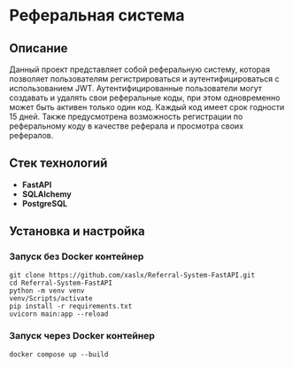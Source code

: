 # Реферальная система

## Описание
Данный проект представляет собой реферальную систему, которая позволяет пользователям регистрироваться и аутентифицироваться с использованием JWT. 
Аутентифицированные пользователи могут создавать и удалять свои реферальные коды, при этом одновременно может быть активен только один код. Каждый код имеет срок годности 15 дней. 
Также предусмотрена возможность регистрации по реферальному коду в качестве реферала и просмотра своих рефералов.

## Стек технологий
- **FastAPI**
- **SQLAlchemy**
- **PostgreSQL**

## Установка и настройка

### Запуск без Docker контейнер
   ```
   git clone https://github.com/xaslx/Referral-System-FastAPI.git
   cd Referral-System-FastAPI
   python -m venv venv
   venv/Scripts/activate
   pip install -r requirements.txt
   uvicorn main:app --reload
   ```

### Запуск через Docker контейнер
  ```
  docker compose up --build
  ```
